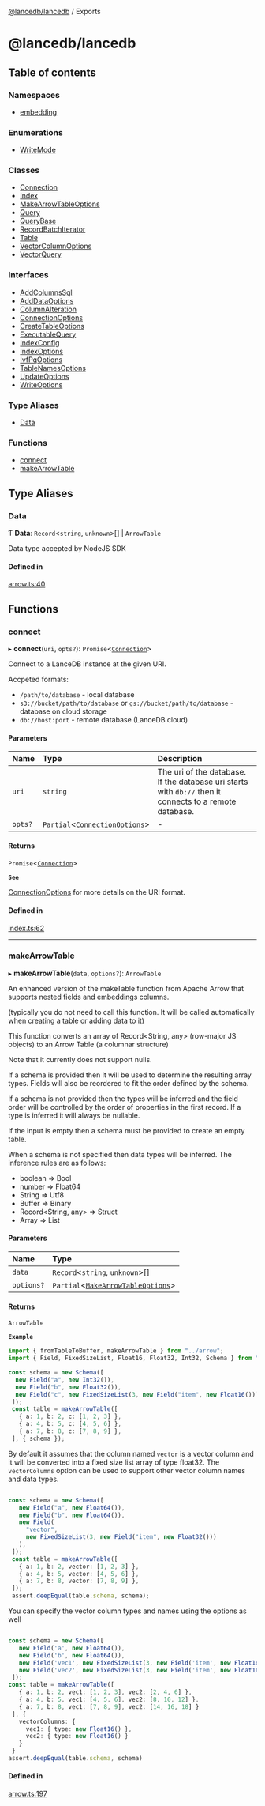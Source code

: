 [@lancedb/lancedb](README.md) / Exports

# @lancedb/lancedb

## Table of contents

### Namespaces

- [embedding](modules/embedding.md)

### Enumerations

- [WriteMode](enums/WriteMode.md)

### Classes

- [Connection](classes/Connection.md)
- [Index](classes/Index.md)
- [MakeArrowTableOptions](classes/MakeArrowTableOptions.md)
- [Query](classes/Query.md)
- [QueryBase](classes/QueryBase.md)
- [RecordBatchIterator](classes/RecordBatchIterator.md)
- [Table](classes/Table.md)
- [VectorColumnOptions](classes/VectorColumnOptions.md)
- [VectorQuery](classes/VectorQuery.md)

### Interfaces

- [AddColumnsSql](interfaces/AddColumnsSql.md)
- [AddDataOptions](interfaces/AddDataOptions.md)
- [ColumnAlteration](interfaces/ColumnAlteration.md)
- [ConnectionOptions](interfaces/ConnectionOptions.md)
- [CreateTableOptions](interfaces/CreateTableOptions.md)
- [ExecutableQuery](interfaces/ExecutableQuery.md)
- [IndexConfig](interfaces/IndexConfig.md)
- [IndexOptions](interfaces/IndexOptions.md)
- [IvfPqOptions](interfaces/IvfPqOptions.md)
- [TableNamesOptions](interfaces/TableNamesOptions.md)
- [UpdateOptions](interfaces/UpdateOptions.md)
- [WriteOptions](interfaces/WriteOptions.md)

### Type Aliases

- [Data](modules.md#data)

### Functions

- [connect](modules.md#connect)
- [makeArrowTable](modules.md#makearrowtable)

## Type Aliases

### Data

Ƭ **Data**: `Record`\<`string`, `unknown`\>[] \| `ArrowTable`

Data type accepted by NodeJS SDK

#### Defined in

[arrow.ts:40](https://github.com/lancedb/lancedb/blob/9d178c7/nodejs/lancedb/arrow.ts#L40)

## Functions

### connect

▸ **connect**(`uri`, `opts?`): `Promise`\<[`Connection`](classes/Connection.md)\>

Connect to a LanceDB instance at the given URI.

Accpeted formats:

- `/path/to/database` - local database
- `s3://bucket/path/to/database` or `gs://bucket/path/to/database` - database on cloud storage
- `db://host:port` - remote database (LanceDB cloud)

#### Parameters

| Name | Type | Description |
| :------ | :------ | :------ |
| `uri` | `string` | The uri of the database. If the database uri starts with `db://` then it connects to a remote database. |
| `opts?` | `Partial`\<[`ConnectionOptions`](interfaces/ConnectionOptions.md)\> | - |

#### Returns

`Promise`\<[`Connection`](classes/Connection.md)\>

**`See`**

[ConnectionOptions](interfaces/ConnectionOptions.md) for more details on the URI format.

#### Defined in

[index.ts:62](https://github.com/lancedb/lancedb/blob/9d178c7/nodejs/lancedb/index.ts#L62)

___

### makeArrowTable

▸ **makeArrowTable**(`data`, `options?`): `ArrowTable`

An enhanced version of the makeTable function from Apache Arrow
that supports nested fields and embeddings columns.

(typically you do not need to call this function.  It will be called automatically
when creating a table or adding data to it)

This function converts an array of Record<String, any> (row-major JS objects)
to an Arrow Table (a columnar structure)

Note that it currently does not support nulls.

If a schema is provided then it will be used to determine the resulting array
types.  Fields will also be reordered to fit the order defined by the schema.

If a schema is not provided then the types will be inferred and the field order
will be controlled by the order of properties in the first record.  If a type
is inferred it will always be nullable.

If the input is empty then a schema must be provided to create an empty table.

When a schema is not specified then data types will be inferred.  The inference
rules are as follows:

 - boolean => Bool
 - number => Float64
 - String => Utf8
 - Buffer => Binary
 - Record<String, any> => Struct
 - Array<any> => List

#### Parameters

| Name | Type |
| :------ | :------ |
| `data` | `Record`\<`string`, `unknown`\>[] |
| `options?` | `Partial`\<[`MakeArrowTableOptions`](classes/MakeArrowTableOptions.md)\> |

#### Returns

`ArrowTable`

**`Example`**

```ts
import { fromTableToBuffer, makeArrowTable } from "../arrow";
import { Field, FixedSizeList, Float16, Float32, Int32, Schema } from "apache-arrow";

const schema = new Schema([
  new Field("a", new Int32()),
  new Field("b", new Float32()),
  new Field("c", new FixedSizeList(3, new Field("item", new Float16()))),
 ]);
 const table = makeArrowTable([
   { a: 1, b: 2, c: [1, 2, 3] },
   { a: 4, b: 5, c: [4, 5, 6] },
   { a: 7, b: 8, c: [7, 8, 9] },
 ], { schema });
```

By default it assumes that the column named `vector` is a vector column
and it will be converted into a fixed size list array of type float32.
The `vectorColumns` option can be used to support other vector column
names and data types.

```ts

const schema = new Schema([
   new Field("a", new Float64()),
   new Field("b", new Float64()),
   new Field(
     "vector",
     new FixedSizeList(3, new Field("item", new Float32()))
   ),
 ]);
 const table = makeArrowTable([
   { a: 1, b: 2, vector: [1, 2, 3] },
   { a: 4, b: 5, vector: [4, 5, 6] },
   { a: 7, b: 8, vector: [7, 8, 9] },
 ]);
 assert.deepEqual(table.schema, schema);
```

You can specify the vector column types and names using the options as well

```typescript

const schema = new Schema([
   new Field('a', new Float64()),
   new Field('b', new Float64()),
   new Field('vec1', new FixedSizeList(3, new Field('item', new Float16()))),
   new Field('vec2', new FixedSizeList(3, new Field('item', new Float16())))
 ]);
const table = makeArrowTable([
   { a: 1, b: 2, vec1: [1, 2, 3], vec2: [2, 4, 6] },
   { a: 4, b: 5, vec1: [4, 5, 6], vec2: [8, 10, 12] },
   { a: 7, b: 8, vec1: [7, 8, 9], vec2: [14, 16, 18] }
 ], {
   vectorColumns: {
     vec1: { type: new Float16() },
     vec2: { type: new Float16() }
   }
 }
assert.deepEqual(table.schema, schema)
```

#### Defined in

[arrow.ts:197](https://github.com/lancedb/lancedb/blob/9d178c7/nodejs/lancedb/arrow.ts#L197)
